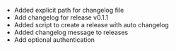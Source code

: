 * Added explicit path for changelog file
* Add changelog for release v0.1.1
* Added script to create a release with auto changelog
* Added changelog message to releases
* Add optional authentication
